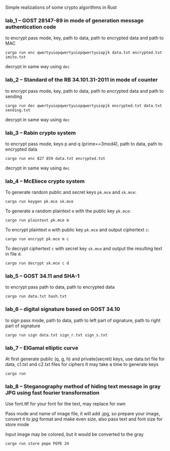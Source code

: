 Simple realizations of some crypto algorithms in Rust

### lab_1 – GOST 28147-89 in mode of generation message authentication code

to encrypt pass mode, key, path to data, path to encrypted data and path to MAC

`cargo run enc qwertyuiopqwertyuiopqwertyuiopjk data.txt encrypted.txt imito.txt`

decrypt in same way using `dec`

### lab_2 – Standard of the RB 34.101.31-2011 in mode of counter

to encrypt pass mode, key, path to data, path to encrypted data and path to sending

`cargo run dec qwertyuiopqwertyuiopqwertyuiopjk encrypted.txt data.txt sending.txt`

decrypt in same way using `dec`

### lab_3 – Rabin crypto system

to encrypt pass mode, keys p and q (prime==3mod4), path to data, path to encrypted data

`cargo run enc 827 859 data.txt encrypted.txt`

decrypt in same way using `dec`

### lab_4 – McEliece crypto system

To generate random public and secret keys `pk.mce` and `sk.mce`:

`cargo run keygen pk.mce sk.mce`

To generate a random plaintext `m` with the public key `pk.mce`:

`cargo run plaintext pk.mce m`

To encrypt plaintext `m` with public key `pk.mce` and output ciphertext `c`:

`cargo run encrypt pk.mce m c`

To decrypt ciphertext `c` with secret key `sk.mce` and output the resulting text in file `d`:

`cargo run decrypt sk.mce c d`

### lab_5 – GOST 34.11 and SHA-1

to encrypt pass path to data, path to encrypted data

`cargo run data.txt hash.txt`

### lab_6 – digital signature based on GOST 34.10

to sign pass mode, path to data, path to left part of signature, path to right part of signature

`cargo run sign data.txt sign_r.txt sign_s.txt`

### lab_7 – ElGamal elliptic curve

At first generate public (q, g, h) and private(secret) keys, use data.txt file for data, c1.txt and c2.txt files for ciphers
It may take a time to generate keys

`cargo run`

### lab_8 – Steganography method of hiding text message in gray JPG using fast fourier transformation

Use font.ttf for your font for the text, may replace for own

Pass mode and name of image file, it will add .jpg, so prepare your image, convert it to jpg format and make even size, also pass text and font size for store mode

Input image may be colored, but it would be converted to the gray

`cargo run store pepe PEPE 24`
